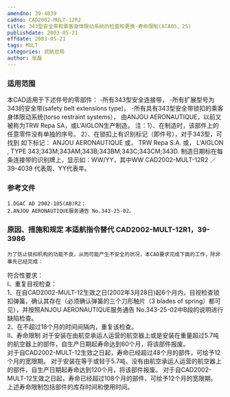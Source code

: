 ```yaml
---
amendno: 39-4039  
cadno: CAD2002-MULT-12R2  
title: 343型安全带和乘客身体限动系统的检查和更换-寿命限制(ATA05，25)  
publishdate: 2003-05-21  
effdate: 2003-05-21  
tags: MULT  
categories: 民航总局  
author: 张磊  
---
```

  
### 适用范围  
本CAD适用于下述件号的零部件： -所有343型安全连接带，     -所有扩展型号为343的安全带(safety belt extensions type)， -所有具有343型安全带锁扣的乘客身体限动系统(torso
restraint systems），
由ANJOU AERONAUTIQUE，以前又被称为TRW Repa SA，或L'AIGLON生产制造。
注：1）、在制造时，该部件上的任意零件没有单独的序号。
2）、在锁扣上有识别标记（即件号），对于343型，可找到
如下标记： ANJOU AERONAUTIQUE 或， TRW Repa S.A. 或， L'AIGLON ,
TYPE 343;343M;343AM;343B;343BM;343C;343CM;343D.
制造日期标在每条连接带的识别牌上，显示如：WW/YY，其中WW
CAD2002-MULT-12R2   ／39-4039
代表周、YY代表年。  
  
<!--more-->  
### 参考文件  
    1.DGAC AD 2002-105(AB)R2；  
    2.ANJOU AERONAUTIQUE服务通告 No.343-25-02。  
  
### 原因、措施和规定 本适航指令替代 CAD2002-MULT-12R1，39-3986  
    为了防止锁扣机构的功能不良，从而可能产生不安全的状况，本CAD要求完成下面的工作，除非事先已经完成：  
符合性要求：  
I、重复目视检查：  
    1、在自CAD2002-MULT-12生效之日(2002年3月28日)起6个月内，目视检查锁扣弹簧，确认其存在（必须确认弹簧的三个刀形触片（3 blades of spring）都可见），并按照ANJOU AERONAUTIQUE服务通告 No.343-25-02中B段的说明进行缺陷检查。  
2、在不超过18个月的时间间隔内，重复该检查。  
II、寿命限制 对于安装在由航空承运人运营的航空器上或是安装在重量超过5.7吨的航空器上的部件，自生产日期起寿命达到60个月，将该部件报废。  
    对于自CAD2002-MULT-12生效之日起，寿命已经超过48个月的部件，可给予12个月的宽限期。 对于安装在等于或轻于5.7吨、没有由航空承运人运营的航空器上的部件，自生产日期起寿命达到120个月，将该部件报废。 对于自CAD2002-MULT-12生效之日起，寿命已经超过108个月的部件，可给予12个月的宽限期。 上述寿命限制包括部件的库存时间和使用时间。  
